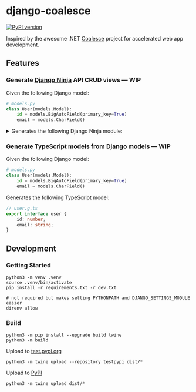 # django-coalesce

[![PyPI version](https://badge.fury.io/py/django-coalesce.svg)](https://badge.fury.io/py/django-coalesce)

Inspired by the awesome .NET [Coalesce](https://intellitect.github.io/Coalesce/) project for accelerated web app development.

## Features

### Generate [Django Ninja](https://django-ninja.dev/) API CRUD views — WIP

Given the following Django model:
```python
# models.py
class User(models.Model):
    id = models.BigAutoField(primary_key=True)
    email = models.CharField()
```

<details>
<summary>Generates the following Django Ninja module:</summary>

```python
from django.shortcuts import get_object_or_404
from ninja import Router, Schema

from blog.models import User


router = Router()


class UserIn(Schema):
    email: str


class UserOut(Schema):
    id: int
    email: str


@router.post("/", response=UserOut)
def create_user(request, payload: UserIn):
    user = User.objects.create(**payload.dict())
    return {"id": user.id}


@router.get("/{user_id}/", response=UserOut)
def get_user(request, user_id: int):
    user = get_object_or_404(User, id=user_id)
    return user


@router.get("/", response=list[UserOut])
def list_users(request):
    users = User.objects.all()
    return users


@router.put("/{user_id}/")
def update_user(request, user_id: int, payload: UserIn):
    user = get_object_or_404(User, id=user_id)
    for attr, value in payload.dict().items():
        setattr(user, attr, value)
    user.save()
    return {"success": True}


@router.delete("/{user_id}/")
def delete_user(request, user_id: int):
    user = get_object_or_404(User, id=user_id)
    user.delete()
    return {"success": True}
```

</details>

### Generate TypeScript models from Django models — WIP

Given the following Django model:
```python
# models.py
class User(models.Model):
    id = models.BigAutoField(primary_key=True)
    email = models.CharField()
```

Generates the following TypeScript model:
```typescript
// user.g.ts
export interface user {
    id: number;
    email: string;
}
```

## Development

### Getting Started

```shell
python3 -m venv .venv
source .venv/bin/activate
pip install -r requirements.txt -r dev.txt

# not required but makes setting PYTHONPATH and DJANGO_SETTINGS_MODULE easier
direnv allow
```

### Build

```shell
python3 -m pip install --upgrade build twine
python3 -m build
```

Upload to [test.pypi.org](https://test.pypi.org)

```shell
python3 -m twine upload --repository testpypi dist/*
```

Upload to [PyPI](https://pypi.org)

```shell
python3 -m twine upload dist/*
```
